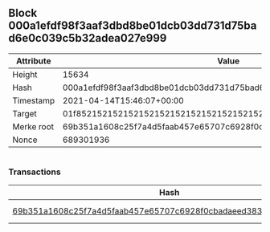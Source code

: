 ## Block 000a1efdf98f3aaf3dbd8be01dcb03dd731d75bad6e0c039c5b32adea027e999

Attribute | Value
--- | ---
Height | 15634
Hash | 000a1efdf98f3aaf3dbd8be01dcb03dd731d75bad6e0c039c5b32adea027e999
Timestamp | 2021-04-14T15:46:07+00:00
Target | 01f8521521521521521521521521521521521521521521521521521521521521
Merke root | 69b351a1608c25f7a4d5faab457e65707c6928f0cbadaeed38385a0dd21adc6a
Nonce | 689301936

```

```

### Transactions

Hash | Amount
--- | ---
[69b351a1608c25f7a4d5faab457e65707c6928f0cbadaeed38385a0dd21adc6a](69b351a1608c25f7a4d5faab457e65707c6928f0cbadaeed38385a0dd21adc6a.md) | 10.00000000 SKEPTI 
